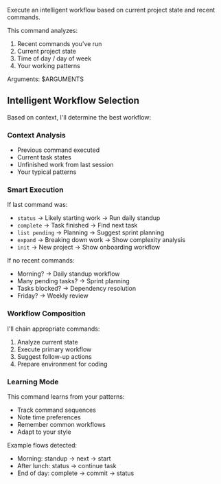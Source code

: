 Execute an intelligent workflow based on current project state and recent commands.

This command analyzes:

1. Recent commands you've run
2. Current project state
3. Time of day / day of week
4. Your working patterns

Arguments: $ARGUMENTS

## Intelligent Workflow Selection

Based on context, I'll determine the best workflow:

### Context Analysis

- Previous command executed
- Current task states
- Unfinished work from last session
- Your typical patterns

### Smart Execution

If last command was:

- `status` → Likely starting work → Run daily standup
- `complete` → Task finished → Find next task
- `list pending` → Planning → Suggest sprint planning
- `expand` → Breaking down work → Show complexity analysis
- `init` → New project → Show onboarding workflow

If no recent commands:

- Morning? → Daily standup workflow
- Many pending tasks? → Sprint planning
- Tasks blocked? → Dependency resolution
- Friday? → Weekly review

### Workflow Composition

I'll chain appropriate commands:

1. Analyze current state
2. Execute primary workflow
3. Suggest follow-up actions
4. Prepare environment for coding

### Learning Mode

This command learns from your patterns:

- Track command sequences
- Note time preferences
- Remember common workflows
- Adapt to your style

Example flows detected:

- Morning: standup → next → start
- After lunch: status → continue task
- End of day: complete → commit → status

